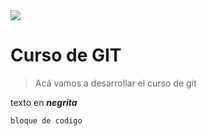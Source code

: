 <img src="...">

# Curso de GIT

> Acá vamos a desarrollar el curso de git

texto en ***negrita***

    bloque de codigo
    